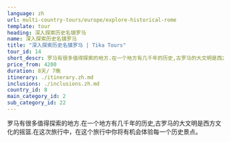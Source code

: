 ```yaml
---
language: zh
url: multi-country-tours/europe/explore-historical-rome
template: tour
heading: 深入探索历史名镇罗马
name: 深入探索历史名镇罗马
title: "深入探索历史名镇罗马 | Tika Tours"
tour_id: 14
short_descr: 罗马有很多值得探索的地方.在一个地方有几千年的历史,古罗马的大文明是西方文化的摇篮. 
price_from: 4200
duration: 8天/ 7晚
itinerary: ./itinerary.zh.md
inclusions: ./inclusions.zh.md
country_id: 8
main_category_id: 2
sub_category_id: 22
---
```

罗马有很多值得探索的地方.在一个地方有几千年的历史,古罗马的大文明是西方文化的摇篮.在这次旅行中，在这个旅行中你将有机会体验每一个历史景点。
